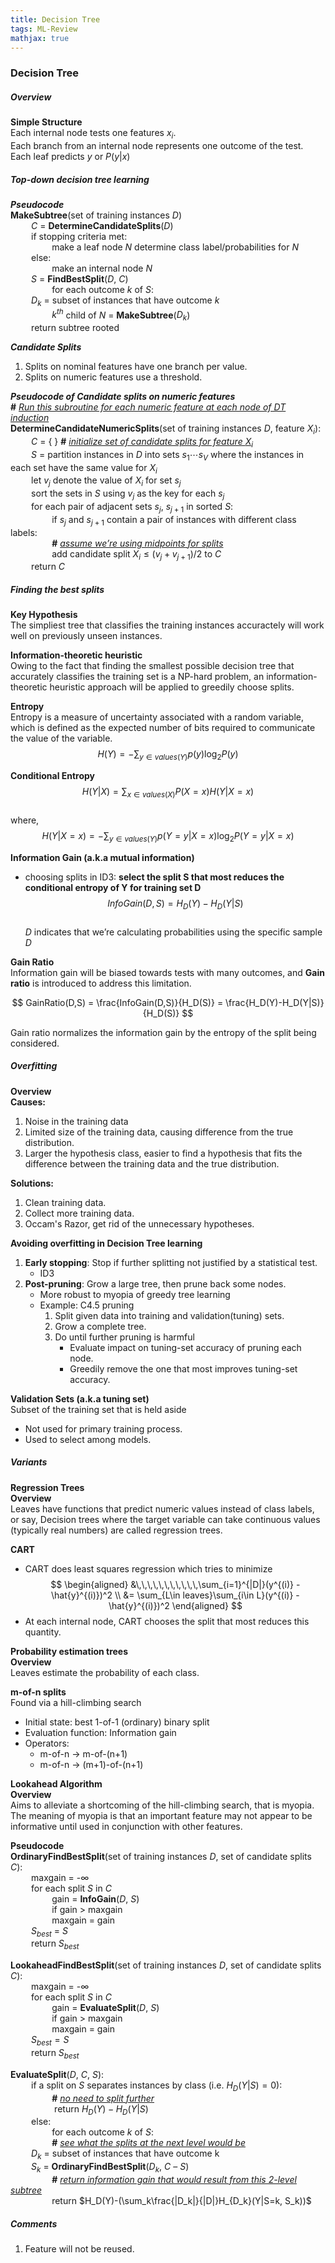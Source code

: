 ```yaml
---
title: Decision Tree
tags: ML-Review
mathjax: true
---
```


### Decision Tree

##### Overview
**Simple Structure**  
Each internal node tests one features $x_i$.  
Each branch from an internal node represents one outcome of the test.  
Each leaf predicts $y$ or $P(y|x)$  

##### Top-down decision tree learning
***Pseudocode***  
**MakeSubtree**(set of training instances $D$)  
$\quad\quad C$ = **DetermineCandidateSplits**($D$)  
$\quad\quad$if stopping criteria met:  
$\quad\quad\quad\quad$make a leaf node $N$ determine class label/probabilities for $N$  
$\quad\quad$else:  
$\quad\quad\quad\quad$make an internal node $N$  
$\quad\quad S$ = **FindBestSplit**($D$, $C$)  
$\quad\quad\quad\quad$for each outcome $k$ of $S$:  
$\quad\quad D_k$ = subset of instances that have outcome $k$  
$\quad\quad\quad\quad k^{th}$ child of $N$ = **MakeSubtree**($D_k$)  
$\quad\quad$return subtree rooted 

***Candidate Splits***
1.  Splits on nominal features have one branch per value.
2.  Splits on numeric features use a threshold.

***Pseudocode of Candidate splits on numeric features***  
**\#** *<u>Run this subroutine for each numeric feature at each node of DT induction</u>*  
**DetermineCandidateNumericSplits**(set of training instances $D$, feature $X_i$):  
$\quad\quad C$ = { } **\#** *<u>initialize set of candidate splits for feature $X_i$</u>*  
$\quad\quad S$ = partition instances in $D$ into sets $s_1 \cdots s_V$ where the instances in each set have the same value for $X_i$  
$\quad\quad$let $v_j$ denote the value of $X_i$ for set $s_j$   
$\quad\quad$sort the sets in $S$ using $v_j$ as the key for each $s_j$   
$\quad\quad$for each pair of adjacent sets $s_j$, $s_{j+1}$ in sorted $S$:  
$\quad\quad \quad\quad$if $s_j$ and $s_{j+1}$ contain a pair of instances with different class labels:  
$\quad\quad \quad\quad$**\#** *<u>assume we’re using midpoints for splits </u>*  
$\quad\quad \quad\quad$add candidate split $X_i ≤ (v_j + v_{j+1})/2$ to $C$  
$\quad\quad$return $C$

##### Finding the best splits
**Key Hypothesis**  
The simpliest  tree that classifies the training instances accuractely will work well on previously unseen instances.  

**Information-theoretic heuristic**  
Owing to the fact that finding the smallest possible decision tree that accurately classifies the training set is a NP-hard problem, an information-theoretic heuristic approach will be applied to greedily choose splits.  

**Entropy**  
Entropy is a measure of uncertainty associated with a random variable, which is defined as the expected number of bits required to communicate the value of the variable.  
$$
H(Y) = - \sum_{y\in values(Y)}p(y)\log_2P(y)
$$

**Conditional Entropy**  
$$
H(Y|X) = \sum_{x\in values(X)}P(X=x)H(Y|X=x)
$$  
where,  
$$
H(Y|X=x) = - \sum_{y\in values(Y)}p(Y=y|X=x)\log_2P(Y=y|X=x)
$$

**Information Gain (a.k.a mutual information)**  

*   choosing splits in ID3: **select the split S that most reduces the conditional entropy of Y for training set D**  
    $$
    InfoGain(D,S) = H_D(Y) - H_D(Y|S)
    $$  
    $D$ indicates that we’re calculating probabilities using the specific sample $D$

**Gain Ratio**  
Information gain will be biased towards tests with many outcomes, and **Gain ratio** is introduced to address this limitation.

$$
GainRatio(D,S) = \frac{InfoGain(D,S)}{H_D(S)} = \frac{H_D(Y)-H_D(Y|S)}{H_D(S)}
$$

Gain ratio normalizes the information gain by the entropy of the split being considered.

##### Overfitting

**Overview**  
**Causes:**  
1.  Noise in the training data
2.  Limited size of the training data, causing difference from the true distribution.
3.  Larger the hypothesis class, easier to find a hypothesis that fits the difference between the training data and the true distribution.

**Solutions:**  
1.  Clean training data.
2.  Collect more training data.
3.  Occam's Razor, get rid of the unnecessary hypotheses.

**Avoiding overfitting in Decision Tree learning**  
1.  **Early stopping**: Stop if further splitting not justified by a statistical test.
    *    ID3
2.  **Post-pruning**: Grow a large tree, then prune back some nodes.
    *    More robust to myopia of greedy tree learning
    *    Example: C4.5 pruning
            1.  Split given data into training and validation(tuning) sets.
            2.  Grow a complete tree.
            3.  Do until further pruning is harmful
                *   Evaluate impact on tuning-set accuracy of pruning each node.
                *   Greedily remove the one that most improves tuning-set accuracy.
                
**Validation Sets (a.k.a tuning set)**  
Subset of the training set that is held aside
* Not used for primary training process.
* Used to select among models.

##### Variants

**Regression Trees**  
**Overview**  
Leaves have functions that predict numeric values instead of class labels, or say, Decision trees where the target variable can take continuous values (typically real numbers) are called regression trees.

**CART**

*   CART does least squares regression which tries to minimize  
    $$
    \begin{aligned}
    &\,\,\,\,\,\,\,\,\,\,\,\sum_{i=1}^{|D|}(y^{(i)} - \hat{y}^{(i)})^2 \\
    &= \sum_{L\in leaves}\sum_{i\in L}(y^{(i)} - \hat{y}^{(i)})^2
    \end{aligned}
    $$  
*   At each internal node, CART chooses the split that most reduces this quantity.

**Probability estimation trees**  
**Overview**  
Leaves estimate the probability of each class.

**m-of-n splits**  
Found via a hill-climbing search
* Initial state: best 1-of-1 (ordinary) binary split
* Evaluation function: Information gain
* Operators:
    *   m-of-n $\rightarrow$ m-of-(n+1)
    *   m-of-n $\rightarrow$ (m+1)-of-(n+1)
    
**Lookahead Algorithm**  
**Overview**  
Aims to alleviate a shortcoming of the hill-climbing search, that is myopia. The meaning of myopia is that an important feature may not appear to be informative until used in conjunction with other features.

**Pseudocode**  
**OrdinaryFindBestSplit**(set of training instances $D$, set of candidate splits $C$):  
$\quad\quad$maxgain = -$∞$  
$\quad\quad$for each split $S$ in $C$  
$\quad\quad \quad\quad$gain = **InfoGain**($D$, $S$)   
$\quad\quad \quad\quad$if gain > maxgain  
$\quad\quad \quad\quad$maxgain = gain  
$\quad\quad S_{best}$ = $S$  
$\quad\quad$return $S_{best}$  

**LookaheadFindBestSplit**(set of training instances $D$, set of candidate splits $C$):  
$\quad\quad$maxgain = -$∞$  
$\quad\quad$for each split $S$ in $C$  
$\quad\quad \quad\quad$gain = **EvaluateSplit**($D$, $S$)   
$\quad\quad \quad\quad$if gain > maxgain  
$\quad\quad \quad\quad$maxgain = gain   
$\quad\quad S_{best} = S$  
$\quad\quad$return $S_{best}$

**EvaluateSplit**($D$, $C$, $S$):  
$\quad\quad$if a split on $S$ separates instances by class (i.e. $H_D(Y|S) = 0$):  
$\quad\quad \quad\quad$**\#** *<u>no need to split further</u>*  
$\quad\quad \quad\quad$ return $H_D(Y) - H_D(Y|S)$  
$\quad\quad$else:  
$\quad\quad \quad\quad$for each outcome $k$ of $S$:  
$\quad\quad \quad\quad$**\#** *<u>see what the splits at the next level would be</u>*  
$\quad\quad D_k$ = subset of instances that have outcome k     
$\quad\quad S_k$ = **OrdinaryFindBestSplit**($D_k$, $C$ – $S$)  
$\quad\quad \quad\quad$**\#** *<u>return information gain that would result from this 2-level subtree</u>*  
$\quad\quad \quad\quad$return $H_D(Y)-(\sum_k\frac{|D_k|}{|D|}H_{D_k}(Y|S=k, S_k))$  

##### Comments
1.  Feature will not be reused.